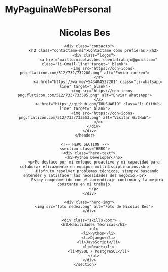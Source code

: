 # MyPaguinaWebPersonal
<!DOCTYPE html>
<html lang="es">
<head>
    <meta name="viewport" content="width=device-width, initial-scale=1.0">
    <meta charset="UTF-8">
    <title>Nicolas Bes Web</title>
    <link rel="stylesheet" href="style.css">
    <link rel="preconnect" href="https://fonts.googleapis.com">
<link rel="preconnect" href="https://fonts.gstatic.com" crossorigin>
<link href="https://fonts.googleapis.com/css2?family=Special+Gothic+Expanded+One&display=swap" rel="stylesheet">
</head>
<body>
    <!-- HEADER -->
    <header>
        <h1 class="titulo">Nicolas Bes</h1>
    
        <div class="contacto">
            <h2 class="contactame-mi">Contactame como prefieras:</h2>
            <div class="logos">
                <a href="mailto:nicolas.bes.cuentatrabajo@gmail.com" class="li-Gmail-line" target="_blank">
                    <img src="https://cdn-icons-png.flaticon.com/512/732/732200.png" alt="Enviar correo">
                </a>
                <a href="https://wa.me/+543404527201" class="li-whatsapp-line" target="_blank">
                    <img src="https://cdn-icons-png.flaticon.com/512/733/733585.png" alt="Enviar WhatsApp">
                </a>
                <a href="https://github.com/TUUSUARIO" class="li-GitHub-line" target="_blank">
                    <img src="https://cdn-icons-png.flaticon.com/512/733/733553.png" alt="Visitar GitHub">
                </a>
            </div>
        </div>
    </header>

    <!-- HERO SECTION -->
    <section class="HERO">
        <div class="hero-text">
            <h5>Python Developer</h5>
            <p>Me destaco por mi enfoque proactivo y mi capacidad para colaborar eficazmente en equipos multidisciplinarios.<br>
               Disfruto resolver problemas técnicos, siempre buscando entender y satisfacer las necesidades del negocio.<br>
               Estoy comprometido con el aprendizaje continuo y la mejora constante en mi trabajo.
            </p>
        </div>

        <div class="hero-img">
            <img src="foto nedea.png" alt="Foto de Nicolas Bes">
        </div>

        <div class="skills-box">
            <h3>Habilidades Técnicas</h3>
            <ul>
                <li>Python</li>
                <li>Django</li>
                <li>JavaScript</li>
                <li>React</li>
                <li>MySQL / PostgreSQL</li>
            </ul>
        </div>
    </section>
</body>
</html>
